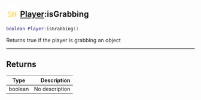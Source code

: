 ## <img src="../../.gitbook/assets/shared.png" width="32" height="32" /> [Player](../player/README.md):isGrabbing

```lua
boolean Player:isGrabbing()
```

Returns true if the player is grabbing an object<br>

-----------------
## Returns

| Type   | Description |
| ------ | ----------: |
| boolean | No description |
